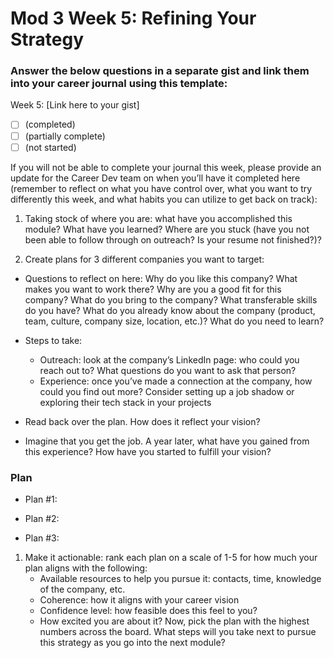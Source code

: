 # Mod 3 Week 5: Refining Your Strategy
### Answer the below questions in a separate gist and link them into your career journal using this template:

Week 5: [Link here to your gist]

- [ ] (completed)
- [ ] (partially complete)
- [ ] (not started)

If you will not be able to complete your journal this week, please provide an update for the Career Dev team on when you’ll have it completed here (remember to reflect on what you have control over, what you want to try differently this week, and what habits you can utilize to get back on track):

1. Taking stock of where you are: what have you accomplished this module? What have you learned? Where are you stuck (have you not been able to follow through on outreach? Is your resume not finished?)?

2. Create plans for 3 different companies you want to target:
 - Questions to reflect on here: Why do you like this company? What makes you want to work there? Why are you a good fit for this company? What do you bring to the company? What transferable skills do you have? What do you already know about the company (product, team, culture, company size, location, etc.)? What do you need to learn?
 - Steps to take:
  
    - Outreach: look at the company’s LinkedIn page: who could you reach out to? What questions do you want to ask that person?
    - Experience: once you’ve made a connection at the company, how could you find out more? Consider setting up a job shadow or exploring their tech stack in your projects
- Read back over the plan. How does it reflect your vision?
- Imagine that you get the job. A year later, what have you gained from this experience? How have you started to fulfill your vision?

### Plan
   
- Plan #1:

- Plan #2:

- Plan #3:

1. Make it actionable: rank each plan on a scale of 1-5 for how much your plan aligns with the following:
   - Available resources to help you pursue it: contacts, time, knowledge of the company, etc.
   - Coherence: how it aligns with your career vision
   - Confidence level: how feasible does this feel to you?
   - How excited you are about it?
Now, pick the plan with the highest numbers across the board. What steps will you take next to pursue this strategy as you go into the next module?
